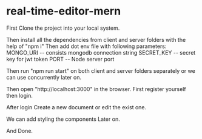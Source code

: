 # real-time-editor-mern

First Clone the project into your local system.

Then install all the dependencies from client and server folders with the help of "npm i"
Then add dot env file with following parameters:
MONGO_URI -- consists mongodb connection string
SECRET_KEY -- secret key for jwt token
PORT -- Node server port 

Then run "npm run start" on both client and server folders separately or we can use concurrently later on.

Then open "http://localhost:3000" in the browser.
First register yourself then login.

After login Create a new document or edit the exist one.

We can add styling the components Later on.

And Done.
